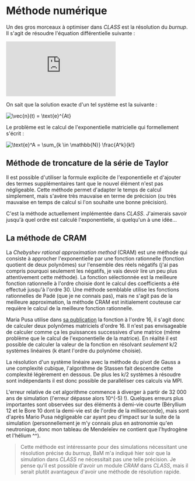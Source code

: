 # Méthode numérique

Un des gros morceaux à optimiser dans *CLASS* est la résolution du *burnup*. Il s'agit de résoudre l'équation différentielle suivante :

![$\vec{n}'(t) = A \cdot \vec{n}(t)$](http://www.sciweavers.org/tex2img.php?eq=%5Cvec%7Bn%7D%27%28t%29%20%3D%20A%20%5Ccdot%20%5Cvec%7Bn%7D%28t%29&bc=Transparent&fc=Black&fs=18&ff=mathdesign&edit=0&img=png)

On sait que la solution exacte d'un tel système est la suivante :

![$\vec{n}(t) = \text{e}^{At}$](http://www.sciweavers.org/tex2img.php?eq=\vec{n}%28t%29%20%3D%20\text{e}^{At}&bc=Transparent&fc=Black&fs=18&ff=mathdesign&edit=0&img=png)

Le problème est le calcul de l'exponentielle matricielle qui formellement s'écrit :

![$\text{e}^A = \sum_{k \in \mathbb{N}} \frac{A^k}{k!}$](http://www.sciweavers.org/tex2img.php?eq=\text{e}^A%20%3D%20\sum_{k%20\in%20\mathbb{N}}%20\frac{A^k}{k!}&bc=Transparent&fc=Black&fs=18&ff=mathdesign&edit=0&img=png)

## Méthode de troncature de la série de Taylor

Il est possible d'utiliser la formule explicite de l'exponentielle et d'ajouter des termes supplémentaires tant que le nouvel élément n'est pas négligeable. Cette méthode permet d'adapter le temps de calcul simplement, mais s'avère très mauvaise en terme de précision (ou très mauvaise en temps de calcul si l'on souhaite une bonne précision).

C'est la méthode actuellement implémentée dans *CLASS*. J'aimerais savoir jusqu'à quel ordre est calculé l'exponentielle, si quelqu'un à une idée...


## La méthode de CRAM

La *Chebyshev rational approximation method* (CRAM) est une méthode qui consiste à approcher l'exponentielle par une fonction rationnelle (fonction quotient de deux polynômes) sur l'ensemble des réels négatifs (j'ai pas compris pourquoi seulement les négatifs, je vais devoir lire un peu plus attentivement cette méthode). La fonction sélectionnée est la meilleure fonction rationnelle à l'ordre choisie dont le calcul des coefficients a été effectué jusqu'à l'ordre 30. Une méthode semblable utilise les fonctions rationnelles de Padé (que je ne connais pas), mais ne s'agit pas de la meilleure approximation, la méthode CRAM est initialement couteuse car requière le calcul de la meilleure fonction rationnelle.

Maria Pusa utilise dans [sa publication](http://montecarlo.vtt.fi/download/S32.pdf) la fonction à l'ordre 16, il s'agit donc de calculer deux polynômes matriciels d'ordre 16. Il n'est pas envisageable de calculer comme ça les puissances successives d'une matrice (même problème que le calcul de l'exponentielle de la matrice). En réalité il est possible de calculer la valeur de la fonction en résolvant *seulement* k/2 systèmes linéaires (k étant l'ordre du polynôme choisie).

La résolution d'un système linéaire avec la méthode du pivot de Gauss a une complexité cubique, l'algorithme de Stassen fait descendre cette complexité légèrement en dessous. De plus les k/2 systèmes à résoudre sont indépendants il est donc possible de paralléliser ces calculs via MPI.

L'erreur relative de cet algorithme commence à diverger à partir de 32 000 ans de simulation (l'erreur dépasse alors 10^(-5) !). Quelques erreurs plus importantes sont observées sur des éléments à demi-vie courte (Béryllium 12 et le Bore 10 dont la demi-vie est de l'ordre de la milliseconde), mais sont d'après Mario Pusa négligeable car ayant peu d'impact sur la suite de la simulation (personnellement je m'y connais plus en astronomie qu'en neutronique, donc mon tableau de Mendeleïev ne contient que l'hydrogène et l'hélium ^^).

> Cette méthode est intéressante pour des simulations nécessitant une résolution précise du *burnup*, BaM m'a indiqué hier soir que la simulation dans *CLASS* ne nécessitait pas une telle précision. Je pense qu'il est possible d'avoir un module *CRAM* dans *CLASS*, mais il serait plutôt avantageux d'avoir une méthode de résolution rapide.

